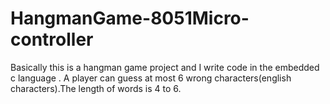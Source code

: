 # HangmanGame-8051Micro-controller
Basically this is a hangman game project and I write code in the embedded c language . A player can guess at most 6 wrong characters(english characters).The length of words is 4 to 6.
